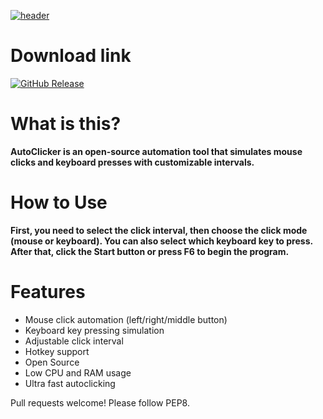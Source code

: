 
[![header](https://capsule-render.vercel.app/api?type=rounded&height=150&color=gradient&text=AutoClicker&fontColor=FFFFFF&animation=fadeIn)](https://github.com/ItzAzee/AutoClicker)

# Download link

[![GitHub Release](https://img.shields.io/github/v/release/ItzAzee/AutoClicker?style=for-the-badge&label=Download+for+windows&color=blue)](https://github.com/ItzAzee/AutoClicker/releases/download/v1.0.0/Autoclicker.exe)

# What is this?

**AutoClicker is an open-source automation tool that simulates mouse clicks and keyboard presses with customizable intervals.**

# How to Use

**First, you need to select the click interval, then choose the click mode (mouse or keyboard). You can also select which keyboard key to press. After that, click the Start button or press F6 to begin the program.**

# Features

- Mouse click automation (left/right/middle button)
- ️Keyboard key pressing simulation 
- Adjustable click interval
- Hotkey support
- Open Source
- Low CPU and RAM usage
- Ultra fast autoclicking

Pull requests welcome! Please follow PEP8.
